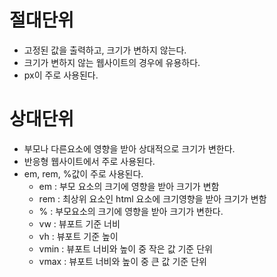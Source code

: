 # 절대단위

- 고정된 값을 출력하고, 크기가 변하지 않는다.
- 크기가 변하지 않는 웹사이트의 경우에 유용하다.
- px이 주로 사용된다.

# 상대단위

- 부모나 다른요소에 영향을 받아 상대적으로 크기가 변한다.
- 반응형 웹사이트에서 주로 사용된다.
- em, rem, %값이 주로 사용된다.
  - em : 부모 요소의 크기에 영향을 받아 크기가 변함
  - rem : 최상위 요소인 html 요소에 크기영향을 받아 크기가 변함
  - % : 부모요소의 크기에 영향을 받아 크기가 변한다.
  - vw : 뷰포트 기준 너비
  - vh : 뷰포트 기준 높이
  - vmin : 뷰포트 너비와 높이 중 작은 값 기준 단위
  - vmax : 뷰포트 너비와 높이 중 큰 값 기준 단위
